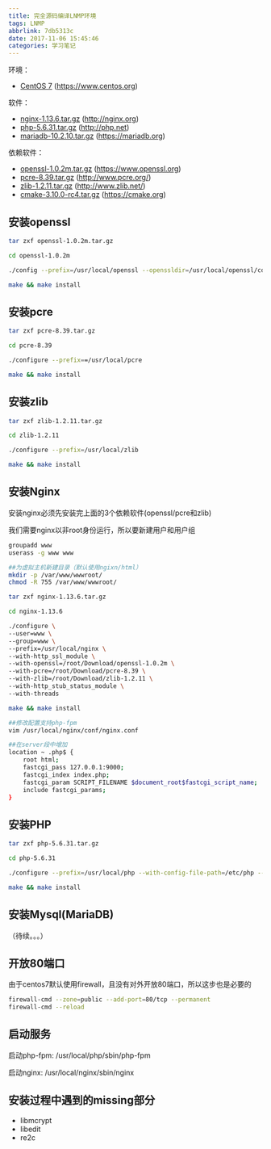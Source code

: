 ```yaml
---
title: 完全源码编译LNMP环境
tags: LNMP
abbrlink: 7db5313c
date: 2017-11-06 15:45:46
categories: 学习笔记
---
```


环境：

* [CentOS 7](https://www.centos.org/download/) (https://www.centos.org)

软件：

* [nginx-1.13.6.tar.gz](http://nginx.org/download/nginx-1.13.6.tar.gz) (http://nginx.org)
* [php-5.6.31.tar.gz](http://php.net/get/php-5.6.31.tar.gz/from/a/mirror) (http://php.net)
* [mariadb-10.2.10.tar.gz](https://downloads.mariadb.org/interstitial/mariadb-10.2.10/source/mariadb-10.2.10.tar.gz) (https://mariadb.org)

依赖软件：

* [openssl-1.0.2m.tar.gz](https://www.openssl.org/source/) (https://www.openssl.org)
* [pcre-8.39.tar.gz](ftp://ftp.csx.cam.ac.uk/pub/software/programming/pcre/pcre-8.38.tar.gz) (http://www.pcre.org/)
* [zlib-1.2.11.tar.gz](http://www.zlib.net/zlib-1.2.11.tar.gz) (http://www.zlib.net/)
* [cmake-3.10.0-rc4.tar.gz](https://cmake.org/files/v3.10/cmake-3.10.0-rc4.tar.gz) (https://cmake.org)

<!--more-->

## 安装openssl
```bash
tar zxf openssl-1.0.2m.tar.gz

cd openssl-1.0.2m

./config --prefix=/usr/local/openssl --openssldir=/usr/local/openssl/conf

make && make install
```

## 安装pcre
```bash
tar zxf pcre-8.39.tar.gz

cd pcre-8.39

./configure --prefix==/usr/local/pcre

make && make install
```

## 安装zlib
```bash
tar zxf zlib-1.2.11.tar.gz

cd zlib-1.2.11

./configure --prefix=/usr/local/zlib

make && make install
```

## 安装Nginx
安装nginx必须先安装完上面的3个依赖软件(openssl/pcre和zlib)

我们需要nginx以非root身份运行，所以要新建用户和用户组

```bash
groupadd www
userass -g www www
```

```bash
##为虚拟主机新建目录（默认使用ngixn/html）
mkdir -p /var/www/wwwroot/
chmod -R 755 /var/www/wwwroot/
```

```bash
tar zxf nginx-1.13.6.tar.gz

cd nginx-1.13.6

./configure \
--user=www \
--group=www \
--prefix=/usr/local/nginx \
--with-http_ssl_module \
--with-openssl=/root/Download/openssl-1.0.2m \
--with-pcre=/root/Download/pcre-8.39 \
--with-zlib=/root/Download/zlib-1.2.11 \
--with-http_stub_status_module \
--with-threads

make && make install

##修改配置支持php-fpm
vim /usr/local/nginx/conf/nginx.conf

##在server段中增加
location ~ .php$ {
    root html;
    fastcgi_pass 127.0.0.1:9000;
    fastcgi_index index.php;
    fastcgi_param SCRIPT_FILENAME $document_root$fastcgi_script_name;
    include fastcgi_params;
}
```


## 安装PHP

``` bash
tar zxf php-5.6.31.tar.gz

cd php-5.6.31

./configure --prefix=/usr/local/php --with-config-file-path=/etc/php --enable-fpm --enable-pcntl --enable-mysqlnd --enable-opcache --enable-sockets --enable-sysvmsg --enable-sysvsem --enable-sysvshm --enable-shmop --enable-zip --enable-soap --enable-xml --enable-mbstring --disable-rpath --disable-debug --disable-fileinfo --with-mysql=mysqlnd --with-mysqli=mysqlnd --with-pdo-mysql=mysqlnd --with-pcre-regex --with-iconv --with-zlib --with-mcrypt --with-gd --with-openssl --with-mhash --with-xmlrpc --with-curl --with-imap-ssl

make && make install
```

## 安装Mysql(MariaDB)
（待续。。。）

## 开放80端口
由于centos7默认使用firewall，且没有对外开放80端口，所以这步也是必要的

```bash
firewall-cmd --zone=public --add-port=80/tcp --permanent
firewall-cmd --reload

```

## 启动服务
启动php-fpm: /usr/local/php/sbin/php-fpm

启动nginx: /usr/local/nginx/sbin/nginx

## 安装过程中遇到的missing部分
- libmcrypt
- libedit
- re2c
